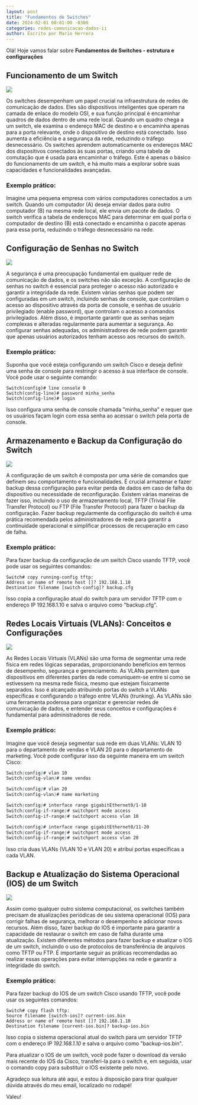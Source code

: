 ```yaml
---
layout: post
title: "Fundamentos de Switches"
date: 2024-02-01 00:01:00 -0300
categories: redes-comunicacao-dados-ii
author: Escrito por Mario Herrera
---
```


Olá! Hoje vamos falar sobre **Fundamentos de Switches - estrutura e configurações**

## Funcionamento de um Switch


![](https://github.com/mariopuebla17/blog/blob/main/_images/202402/redes.jpg?raw=true)

Os switches desempenham um papel crucial na infraestrutura de redes de comunicação de dados. Eles são dispositivos inteligentes que operam na camada de enlace do modelo OSI, e sua função principal é encaminhar quadros de dados dentro de uma rede local. Quando um quadro chega a um switch, ele examina o endereço MAC de destino e o encaminha apenas para a porta relevante, onde o dispositivo de destino está conectado. Isso aumenta a eficiência e a segurança da rede, reduzindo o tráfego desnecessário. Os switches aprendem automaticamente os endereços MAC dos dispositivos conectados às suas portas, criando uma tabela de comutação que é usada para encaminhar o tráfego. Este é apenas o básico do funcionamento de um switch, e há muito mais a explorar sobre suas capacidades e funcionalidades avançadas.

### Exemplo prático:

Imagine uma pequena empresa com vários computadores conectados a um switch. Quando um computador (A) deseja enviar dados para outro computador (B) na mesma rede local, ele envia um pacote de dados. O switch verifica a tabela de endereços MAC para determinar em qual porta o computador de destino (B) está conectado e encaminha o pacote apenas para essa porta, reduzindo o tráfego desnecessário na rede.

## Configuração de Senhas no Switch


![](https://github.com/mariopuebla17/blog/blob/main/_images/202402/redes2.jpg?raw=true)

A segurança é uma preocupação fundamental em qualquer rede de comunicação de dados, e os switches não são exceção. A configuração de senhas no switch é essencial para proteger o acesso não autorizado e garantir a integridade da rede. Existem várias senhas que podem ser configuradas em um switch, incluindo senhas de console, que controlam o acesso ao dispositivo através da porta de console, e senhas de usuário privilegiado (enable password), que controlam o acesso a comandos privilegiados. Além disso, é importante garantir que as senhas sejam complexas e alteradas regularmente para aumentar a segurança. Ao configurar senhas adequadas, os administradores de rede podem garantir que apenas usuários autorizados tenham acesso aos recursos do switch.

### Exemplo prático:

Suponha que você esteja configurando um switch Cisco e deseja definir uma senha de console para restringir o acesso à sua interface de console. Você pode usar o seguinte comando:

``` arduino
Switch(config)# line console 0
Switch(config-line)# password minha_senha
Switch(config-line)# login
```

Isso configura uma senha de console chamada "minha_senha" e requer que os usuários façam login com essa senha ao acessar o switch pela porta de console.

## Armazenamento e Backup da Configuração do Switch


![](https://github.com/mariopuebla17/blog/blob/main/_images/202402/redes3.jpg?raw=true)

A configuração de um switch é composta por uma série de comandos que definem seu comportamento e funcionalidades. É crucial armazenar e fazer backup dessa configuração para evitar perda de dados em caso de falha do dispositivo ou necessidade de reconfiguração. Existem várias maneiras de fazer isso, incluindo o uso de armazenamento local, TFTP (Trivial File Transfer Protocol) ou FTP (File Transfer Protocol) para fazer o backup da configuração. Fazer backup regularmente da configuração do switch é uma prática recomendada pelos administradores de rede para garantir a continuidade operacional e simplificar processos de recuperação em caso de falha.

### Exemplo prático:

Para fazer backup da configuração de um switch Cisco usando TFTP, você pode usar os seguintes comandos:

``` arduino
Switch# copy running-config tftp:
Address or name of remote host []? 192.168.1.10
Destination filename [switch-config]? backup.cfg
```

Isso copia a configuração atual do switch para um servidor TFTP com o endereço IP 192.168.1.10 e salva o arquivo como "backup.cfg".

## Redes Locais Virtuais (VLANs): Conceitos e Configurações


![](https://github.com/mariopuebla17/blog/blob/main/_images/202402/redes4.jpg?raw=true)

As Redes Locais Virtuais (VLANs) são uma forma de segmentar uma rede física em redes lógicas separadas, proporcionando benefícios em termos de desempenho, segurança e gerenciamento. As VLANs permitem que dispositivos em diferentes partes da rede comuniquem-se entre si como se estivessem na mesma rede física, mesmo que estejam fisicamente separados. Isso é alcançado atribuindo portas do switch a VLANs específicas e configurando o tráfego entre VLANs (trunking). As VLANs são uma ferramenta poderosa para organizar e gerenciar redes de comunicação de dados, e entender seus conceitos e configurações é fundamental para administradores de rede.

### Exemplo prático:

Imagine que você deseja segmentar sua rede em duas VLANs: VLAN 10 para o departamento de vendas e VLAN 20 para o departamento de marketing. Você pode configurar isso da seguinte maneira em um switch Cisco:

``` scss
Switch(config)# vlan 10
Switch(config-vlan)# name vendas

Switch(config)# vlan 20
Switch(config-vlan)# name marketing

Switch(config)# interface range gigabitEthernet0/1-10
Switch(config-if-range)# switchport mode access
Switch(config-if-range)# switchport access vlan 10

Switch(config)# interface range gigabitEthernet0/11-20
Switch(config-if-range)# switchport mode access
Switch(config-if-range)# switchport access vlan 20
```

Isso cria duas VLANs (VLAN 10 e VLAN 20) e atribui portas específicas a cada VLAN.

## Backup e Atualização do Sistema Operacional (IOS) de um Switch


![](https://github.com/mariopuebla17/blog/blob/main/_images/202402/redes5.jpg?raw=true)

Assim como qualquer outro sistema computacional, os switches também precisam de atualizações periódicas de seu sistema operacional (IOS) para corrigir falhas de segurança, melhorar o desempenho e adicionar novos recursos. Além disso, fazer backup do IOS é importante para garantir a capacidade de restaurar o switch em caso de falha durante uma atualização. Existem diferentes métodos para fazer backup e atualizar o IOS de um switch, incluindo o uso de protocolos de transferência de arquivos como TFTP ou FTP. É importante seguir as práticas recomendadas ao realizar essas operações para evitar interrupções na rede e garantir a integridade do switch.

### Exemplo prático:

Para fazer backup do IOS de um switch Cisco usando TFTP, você pode usar os seguintes comandos:

``` less
Switch# copy flash tftp:
Source filename [switch-ios]? current-ios.bin
Address or name of remote host []? 192.168.1.10
Destination filename [current-ios.bin]? backup-ios.bin
```

Isso copia o sistema operacional atual do switch para um servidor TFTP com o endereço IP *192.168.1.10* e salva o arquivo como "backup-ios.bin".

Para atualizar o IOS de um switch, você pode fazer o download da versão mais recente do IOS da Cisco, transferi-la para o switch e, em seguida, usar o comando copy para substituir o IOS existente pelo novo.

Agradeço sua leitura até aqui, e estou à disposição para tirar qualquer dúvida através do meu email, localizado no rodapé!

Valeu!